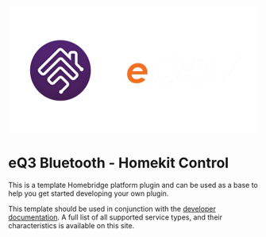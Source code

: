 
<p align="center">

<img src="src\eq3hmebridge.png" width="500">


</p>


# eQ3 Bluetooth - Homekit Control

This is a template Homebridge platform plugin and can be used as a base to help you get started developing your own plugin.

This template should be used in conjunction with the [developer documentation](https://developers.homebridge.io/). A full list of all supported service types, and their characteristics is available on this site.





